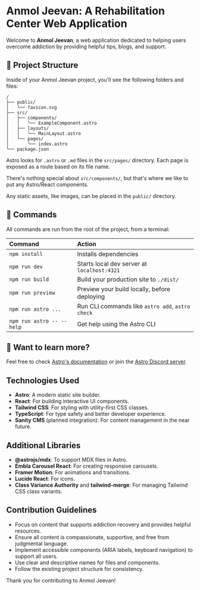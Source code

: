 # Anmol Jeevan: A Rehabilitation Center Web Application

Welcome to **Anmol Jeevan**, a web application dedicated to helping users overcome addiction by providing helpful tips, blogs, and support.

## 🚀 Project Structure

Inside of your Anmol Jeevan project, you'll see the following folders and files:

```text
/
├── public/
│   └── favicon.svg
├── src/
│   ├── components/
│   │   └── ExampleComponent.astro
│   ├── layouts/
│   │   └── MainLayout.astro
│   └── pages/
│       └── index.astro
└── package.json
```

Astro looks for `.astro` or `.md` files in the `src/pages/` directory. Each page is exposed as a route based on its file name.

There's nothing special about `src/components/`, but that's where we like to put any Astro/React components.

Any static assets, like images, can be placed in the `public/` directory.

## 🧞 Commands

All commands are run from the root of the project, from a terminal:

| Command                   | Action                                           |
| :------------------------ | :----------------------------------------------- |
| `npm install`             | Installs dependencies                            |
| `npm run dev`             | Starts local dev server at `localhost:4321`      |
| `npm run build`           | Build your production site to `./dist/`          |
| `npm run preview`         | Preview your build locally, before deploying     |
| `npm run astro ...`       | Run CLI commands like `astro add`, `astro check` |
| `npm run astro -- --help` | Get help using the Astro CLI                     |

## 👀 Want to learn more?

Feel free to check [Astro's documentation](https://docs.astro.build) or join the [Astro Discord server](https://astro.build/chat).

## Technologies Used

- **Astro**: A modern static site builder.
- **React**: For building interactive UI components.
- **Tailwind CSS**: For styling with utility-first CSS classes.
- **TypeScript**: For type safety and better developer experience.
- **Sanity CMS** (planned integration): For content management in the near future.

## Additional Libraries

- **@astrojs/mdx**: To support MDX files in Astro.
- **Embla Carousel React**: For creating responsive carousels.
- **Framer Motion**: For animations and transitions.
- **Lucide React**: For icons.
- **Class Variance Authority** and **tailwind-merge**: For managing Tailwind CSS class variants.

## Contribution Guidelines

- Focus on content that supports addiction recovery and provides helpful resources.
- Ensure all content is compassionate, supportive, and free from judgmental language.
- Implement accessible components (ARIA labels, keyboard navigation) to support all users.
- Use clear and descriptive names for files and components.
- Follow the existing project structure for consistency.

Thank you for contributing to Anmol Jeevan!
